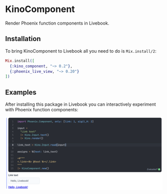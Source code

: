 # KinoComponent

Render Phoenix function components in Livebook.

## Installation

To bring KinoComponent to Livebook all you need to do is `Mix.install/2`:

```elixir
Mix.install([
  {:kino_component, "~> 0.2"},
  {:phoenix_live_view, "~> 0.20"}
])
```

## Examples

After installing this package in Livebook you can interactively experiment with
Phoenix function components:

![](.github/images/link.png)
